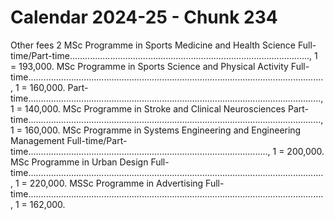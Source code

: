 # Calendar 2024-25 - Chunk 234

<!-- Chunk tokens: 893, Enriched tokens: 896 -->

Other fees 2
MSc Programme in Sports Medicine and Health Science Full-time/Part-time..............................................................................................., 1 = 193,000. MSc Programme in Sports Science and Physical Activity Full-time....................................................................................................................., 1 = 160,000. Part-time...................................................................................................................., 1 = 140,000. MSc Programme in Stroke and Clinical Neurosciences Part-time...................................................................................................................., 1 = 160,000. MSc Programme in Systems Engineering and Engineering Management Full-time/Part-time..............................................................................................., 1 = 200,000. MSc Programme in Urban Design Full-time....................................................................................................................., 1 = 220,000. MSSc Programme in Advertising Full-time....................................................................................................................., 1 = 162,000.